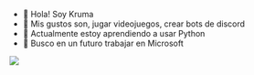 - 👋 Hola! Soy Kruma
- 👀 Mis gustos son, jugar videojuegos, crear bots de discord
- 🌱 Actualmente estoy aprendiendo a usar Python
- 💞️ Busco en un futuro trabajar en Microsoft

<img src="https://cdn.discordapp.com/attachments/1011357468779102288/1162844238099255367/SKY_20231012_193643_.jpg?ex=653d6a16&is=652af516&hm=43e2314dd820e8700c9dce268ad14a679fa4b4976bd70029f6095c2dc735ae52&">


